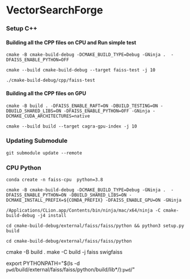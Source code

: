 # VectorSearchForge

### Setup C++
#### Building all the CPP files on CPU and Run simple test
```
cmake -B cmake-build-debug -DCMAKE_BUILD_TYPE=Debug -GNinja .  -DFAISS_ENABLE_PYTHON=OFF
```

```
cmake --build cmake-build-debug --target faiss-test -j 10
```

```
./cmake-build-debug/cpp/faiss-test
```

#### Building all the CPP files on GPU
```
cmake -B build . -DFAISS_ENABLE_RAFT=ON -DBUILD_TESTING=ON -DBUILD_SHARED_LIBS=ON -DFAISS_ENABLE_PYTHON=OFF -GNinja -DCMAKE_CUDA_ARCHITECTURES=native
```

```
cmake --build build --target cagra-gpu-index -j 10
```

### Updating Submodule
```
git submodule update --remote
```

### CPU Python 
```conda create -n faiss-cpu  python=3.8```

```
cmake -B cmake-build-debug -DCMAKE_BUILD_TYPE=Debug -GNinja .  -DFAISS_ENABLE_PYTHON=ON -DBUILD_SHARED_LIBS=ON -DCMAKE_INSTALL_PREFIX=${CONDA_PREFIX} -DFAISS_ENABLE_GPU=ON -GNinja
```

```
/Applications/CLion.app/Contents/bin/ninja/mac/x64/ninja -C cmake-build-debug -j4 install

```

```
cd cmake-build-debug/external/faiss/faiss/python && python3 setup.py build
```

```
cd cmake-build-debug/external/faiss/faiss/python
```


cmake -B build .
make -C build -j faiss swigfaiss

export PYTHONPATH="$(ls -d `pwd`/build/external/faiss/faiss/python/build/lib*/):`pwd`/"
